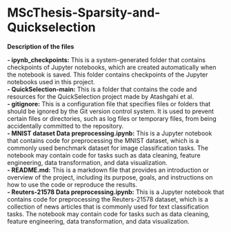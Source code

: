 # MScThesis-Sparsity-and-Quickselection


**Description of the files**

**- ipynb_checkpoints:** This is a system-generated folder that contains checkpoints of Jupyter notebooks, which are created automatically when the notebook is saved. This folder contains checkpoints of the Jupyter notebooks used in this project.	  
**- QuickSelection-main:** This is a folder that contains the code and resources for the QuickSelection project made by Atashgahi et al.	    
**- gitignore:** This is a configuration file that specifies files or folders that should be ignored by the Git version control system. It is used to prevent certain files or directories, such as log files or temporary files, from being accidentally committed to the repository.		  
**- MNIST dataset Data preprocessing.ipynb:** This is a Jupyter notebook that contains code for preprocessing the MNIST dataset, which is a commonly used benchmark dataset for image classification tasks. The notebook may contain code for tasks such as data cleaning, feature engineering, data transformation, and data visualization.	  
**- README.md:** This is a markdown file that provides an introduction or overview of the project, including its purpose, goals, and instructions on how to use the code or reproduce the results.	  
**- Reuters-21578 Data preprocessing.ipynb:** This is a Jupyter notebook that contains code for preprocessing the Reuters-21578 dataset, which is a collection of news articles that is commonly used for text classification tasks. The notebook may contain code for tasks such as data cleaning, feature engineering, data transformation, and data visualization.	    
